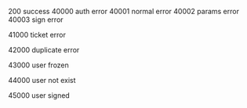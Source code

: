 200      success
40000    auth error
40001    normal error
40002    params error
40003    sign error

41000    ticket error

42000    duplicate error

43000    user frozen

44000    user not exist

45000    user signed